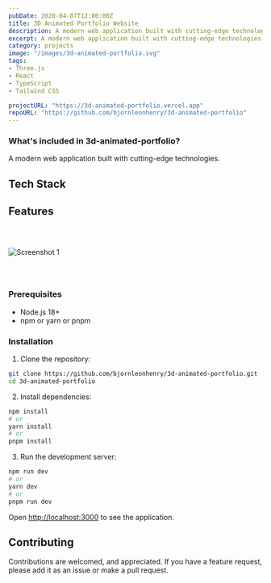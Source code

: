 ```yaml
---
pubDate: 2020-04-07T12:00:00Z
title: 3D Animated Portfolio Website
description: A modern web application built with cutting-edge technologies.
excerpt: A modern web application built with cutting-edge technologies.
category: projects
image: "/images/3d-animated-portfolio.svg"
tags:
- Three.js
- React
- TypeScript
- Tailwind CSS

projectURL: "https://3d-animated-portfolio.vercel.app"
repoURL: "https://github.com/bjornleonhenry/3d-animated-portfolio"
---
```


### What's included in 3d-animated-portfolio?

A modern web application built with cutting-edge technologies.

## Tech Stack



## Features

### &nbsp;

![Screenshot 1](/images/3d-animated-portfolio-1.webp)

### &nbsp;

### Prerequisites

- Node.js 18+
- npm or yarn or pnpm

### Installation

1. Clone the repository:
```bash
git clone https://github.com/bjornleonhenry/3d-animated-portfolio.git
cd 3d-animated-portfolio
```

2. Install dependencies:
```bash
npm install
# or
yarn install
# or
pnpm install
```

3. Run the development server:
```bash
npm run dev
# or
yarn dev
# or
pnpm run dev
```

Open [http://localhost:3000](http://localhost:3000) to see the application.

## Contributing

Contributions are welcomed, and appreciated. If you have a feature request, please add it as an issue or make a pull request.
